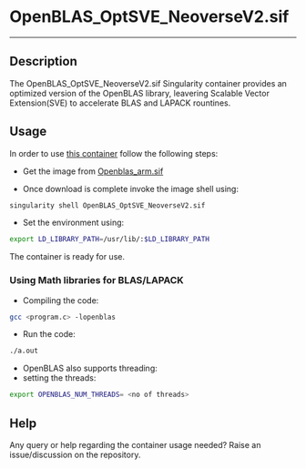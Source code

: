 # OpenBLAS_OptSVE_NeoverseV2.sif
---

## Description

The OpenBLAS_OptSVE_NeoverseV2.sif Singularity container provides an optimized version of the OpenBLAS library, leavering Scalable Vector Extension(SVE) to accelerate BLAS and LAPACK rountines.

## Usage

In order to use [this container](https://github.com/CDAC-SSDG/hpc-containers/blob/main/math_libraries/OpenBLAS_OptSVE/OpenBLAS_OptSVE_NeoverseV2.sif) follow the following steps:

+ Get the image from [Openblas_arm.sif](https://github.com/CDAC-SSDG/hpc-containers/blob/main/math_libraries/OpenBLAS_OptSVE/OpenBLAS_OptSVE_NeoverseV2.sif) 

+ Once download is complete invoke the image shell using:
```bash
singularity shell OpenBLAS_OptSVE_NeoverseV2.sif
 ```

+ Set the environment using:
```bash
export LD_LIBRARY_PATH=/usr/lib/:$LD_LIBRARY_PATH
```
The container is ready for use.

### Using Math libraries for BLAS/LAPACK 

+ Compiling the code:
```bash
gcc <program.c> -lopenblas
```

+ Run the code:
```bash
./a.out
```

+ OpenBLAS also supports threading:
+ setting the threads:
```bash
export OPENBLAS_NUM_THREADS= <no of threads>
```


## Help

Any query or help regarding the container usage needed? Raise an issue/discussion on the repository.


